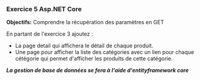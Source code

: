 ### Exercice 5 Asp.NET Core
**Objectifs:** Comprendre la récupération des paramètres en GET

En partant de l'exercice 3 ajoutez : 

- La page detail qui affichera le détail de chaque produit.
- Une page pour afficher la liste des catégories avec un lien pour chaque cétégorie qui permet d'afficher les produits de cette catégorie.

***La gestion de base de données se fera à l'aide d'entityframework core***